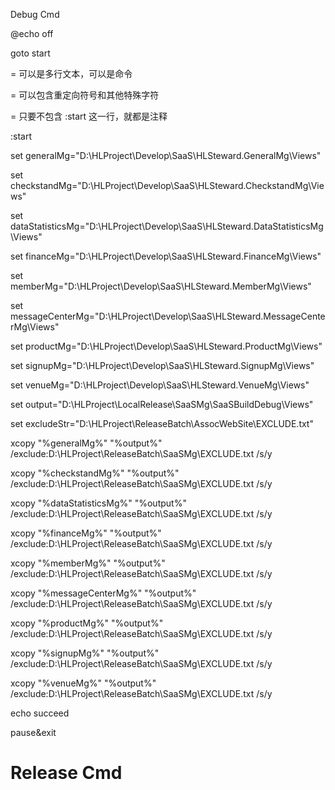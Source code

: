 Debug Cmd

@echo off

goto start

= 可以是多行文本，可以是命令

= 可以包含重定向符号和其他特殊字符

= 只要不包含 :start 这一行，就都是注释

:start

set generalMg="D:\HLProject\Develop\SaaS\HLSteward.GeneralMg\Views"

set checkstandMg="D:\HLProject\Develop\SaaS\HLSteward.CheckstandMg\Views"

set dataStatisticsMg="D:\HLProject\Develop\SaaS\HLSteward.DataStatisticsMg\Views"

set financeMg="D:\HLProject\Develop\SaaS\HLSteward.FinanceMg\Views"

set memberMg="D:\HLProject\Develop\SaaS\HLSteward.MemberMg\Views"

set messageCenterMg="D:\HLProject\Develop\SaaS\HLSteward.MessageCenterMg\Views"

set productMg="D:\HLProject\Develop\SaaS\HLSteward.ProductMg\Views"

set signupMg="D:\HLProject\Develop\SaaS\HLSteward.SignupMg\Views"

set venueMg="D:\HLProject\Develop\SaaS\HLSteward.VenueMg\Views"

set output="D:\HLProject\LocalRelease\SaaSMg\SaaSBuildDebug\Views\"

set excludeStr="D:\HLProject\ReleaseBatch\AssocWebSite\EXCLUDE.txt"

xcopy "%generalMg%" "%output%" \/exclude:D:\HLProject\ReleaseBatch\SaaSMg\EXCLUDE.txt \/s\/y

xcopy "%checkstandMg%" "%output%" \/exclude:D:\HLProject\ReleaseBatch\SaaSMg\EXCLUDE.txt \/s\/y

xcopy "%dataStatisticsMg%" "%output%" \/exclude:D:\HLProject\ReleaseBatch\SaaSMg\EXCLUDE.txt \/s\/y

xcopy "%financeMg%" "%output%" \/exclude:D:\HLProject\ReleaseBatch\SaaSMg\EXCLUDE.txt \/s\/y

xcopy "%memberMg%" "%output%" \/exclude:D:\HLProject\ReleaseBatch\SaaSMg\EXCLUDE.txt \/s\/y

xcopy "%messageCenterMg%" "%output%" \/exclude:D:\HLProject\ReleaseBatch\SaaSMg\EXCLUDE.txt \/s\/y

xcopy "%productMg%" "%output%" \/exclude:D:\HLProject\ReleaseBatch\SaaSMg\EXCLUDE.txt \/s\/y

xcopy "%signupMg%" "%output%" \/exclude:D:\HLProject\ReleaseBatch\SaaSMg\EXCLUDE.txt \/s\/y

xcopy "%venueMg%" "%output%" \/exclude:D:\HLProject\ReleaseBatch\SaaSMg\EXCLUDE.txt \/s\/y

echo succeed

pause&exit

# Release Cmd

